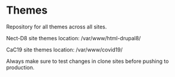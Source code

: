# Themes

Repository for all themes across all sites.

Nect-D8 site themes location:
/var/www/html-drupal8/

CaC19 site themes location:
/var/www/covid19/

Always make sure to test changes in clone sites before pushing to production.
